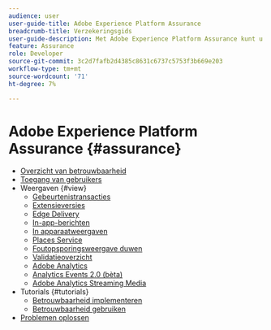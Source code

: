 ```yaml
---
audience: user
user-guide-title: Adobe Experience Platform Assurance
breadcrumb-title: Verzekeringsgids
user-guide-description: Met Adobe Experience Platform Assurance kunt u controleren, testen, simuleren en valideren hoe u gegevens verzamelt of ervaringen opdoet in uw mobiele toepassingen.
feature: Assurance
role: Developer
source-git-commit: 3c2d7fafb2d4385c8631c6737c5753f3b669e203
workflow-type: tm+mt
source-wordcount: '71'
ht-degree: 7%

---
```



# Adobe Experience Platform Assurance {#assurance}

- [Overzicht van betrouwbaarheid](./home.md)
- [Toegang van gebruikers](./user-access.md)
- Weergaven {#view}
   - [Gebeurtenistransacties](./views/event-transactions.md)
   - [Extensieversies](./views/extension-versions.md)
   - [Edge Delivery](./views/edge-delivery.md)
   - [In-app-berichten](./views/in-app-messaging.md)
   - [In apparaatweergaven](./views/on-device-views.md)
   - [Places Service](./views/places-service.md)
   - [Foutopsporingsweergave duwen](./views/push-debug-view.md)
   - [Validatieoverzicht](./views/validation-summary.md)
   - [Adobe Analytics](./views/adobe-analytics.md)
   - [Analytics Events 2.0 (bèta)](./views/adobe-analytics-edge.md)
   - [Adobe Analytics Streaming Media](./views/adobe-analytics-streaming-media.md)
- Tutorials {#tutorials}
   - [Betrouwbaarheid implementeren](./tutorials/implement-assurance.md)
   - [Betrouwbaarheid gebruiken](./tutorials/using-assurance.md)
- [Problemen oplossen](./troubleshooting.md)
